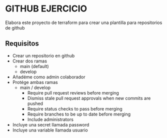 # GITHUB EJERCICIO

Elabora este proyecto de terraform para crear una plantilla para repositorios de github

## Requisitos

- Crear un repositorio en github
- Crear dos ramas
  - main (default)
  - develop
- Añadéme como admin colaborador 
- Protége ambas ramas
  - main / develop
    - Require pull request reviews before merging
    - Dismiss stale pull request approvals when new commits are pushed
    - Require status checks to pass before merging
    - Require branches to be up to date before merging
    - Include administrators
- Incluye una secret llamada password
- Incluye una variable llamada usuario



